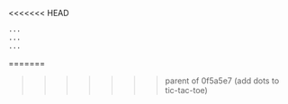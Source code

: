 <<<<<<< HEAD
```python
...
...
...
```
=======

>>>>>>> parent of 0f5a5e7 (add dots to tic-tac-toe)

